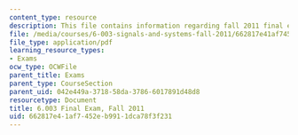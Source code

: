 ```yaml
---
content_type: resource
description: This file contains information regarding fall 2011 final exam.
file: /media/courses/6-003-signals-and-systems-fall-2011/662817e41af7452eb9911dca78f3f231_MIT6_003F11_final.pdf
file_type: application/pdf
learning_resource_types:
- Exams
ocw_type: OCWFile
parent_title: Exams
parent_type: CourseSection
parent_uid: 042e449a-3718-58da-3786-6017891d48d8
resourcetype: Document
title: 6.003 Final Exam, Fall 2011
uid: 662817e4-1af7-452e-b991-1dca78f3f231
---
```

